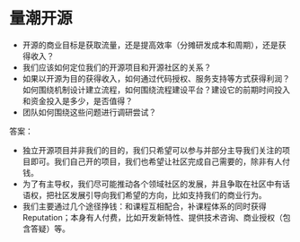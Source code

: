 # 量潮开源

- 开源的商业目标是获取流量，还是提高效率（分摊研发成本和周期），还是获得收入？
- 我们应该如何定位我们的开源项目和开源社区的关系？
- 如果以开源为目的获得收入，如何通过代码授权、服务支持等方式获得利润？如何围绕机制设计建立流程，如何围绕流程建设平台？建设它的前期时间投入和资金投入是多少，是否值得？
- 团队如何围绕这些问题进行调研尝试？

答案：

- 独立开源项目并非我们的目的，我们只希望可以参与并部分主导我们关注的项目即可。我们自己开的项目，我们也希望让社区完成自己需要的，除非有人付钱。
- 为了有主导权，我们尽可能推动各个领域社区的发展，并且争取在社区中有话语权，把社区发展引导向我们希望的方向，比如支持我们的商业行为。
- 我们主要通过几个途径挣钱：和课程互相配合，补课程体系的同时获得Reputation；本身有人付费，比如开发新特性、提供技术咨询、商业授权（包含答疑）等。
